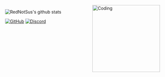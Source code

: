 <img align="right" alt="Coding" width="220" src="https://cliply.co/wp-content/uploads/2021/08/372108630_DISCORD_LOGO_400.gif">

![RedNotSus's github stats](https://github-readme-stats.vercel.app/api?username=RedNotSus&show_icons=true&theme=tokyonight)

[![GitHub](https://img.shields.io/badge/Github-100000?style=for-the-badge&logo=github&logoColor=white)](https://github.com/RedNotSus)
[![Discord](https://img.shields.io/badge/Discord-7289DA?style=for-the-badge&logo=discord&logoColor=white)](https://dsc.gg/bakasussybot)
